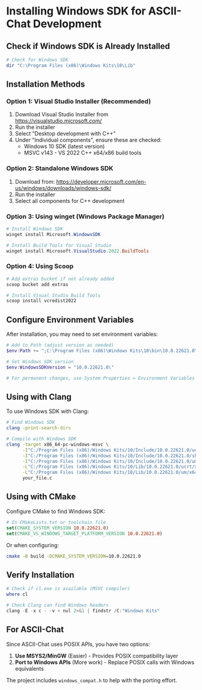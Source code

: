# Installing Windows SDK for ASCII-Chat Development

## Check if Windows SDK is Already Installed

```powershell
# Check for Windows SDK
dir "C:\Program Files (x86)\Windows Kits\10\Lib"
```

## Installation Methods

### Option 1: Visual Studio Installer (Recommended)
1. Download Visual Studio Installer from https://visualstudio.microsoft.com/
2. Run the installer
3. Select "Desktop development with C++"
4. Under "Individual components", ensure these are checked:
   - Windows 10 SDK (latest version)
   - MSVC v143 - VS 2022 C++ x64/x86 build tools

### Option 2: Standalone Windows SDK
1. Download from: https://developer.microsoft.com/en-us/windows/downloads/windows-sdk/
2. Run the installer
3. Select all components for C++ development

### Option 3: Using winget (Windows Package Manager)
```powershell
# Install Windows SDK
winget install Microsoft.WindowsSDK

# Install Build Tools for Visual Studio
winget install Microsoft.VisualStudio.2022.BuildTools
```

### Option 4: Using Scoop
```powershell
# Add extras bucket if not already added
scoop bucket add extras

# Install Visual Studio Build Tools
scoop install vcredist2022
```

## Configure Environment Variables

After installation, you may need to set environment variables:

```powershell
# Add to Path (adjust version as needed)
$env:Path += ";C:\Program Files (x86)\Windows Kits\10\bin\10.0.22621.0\x64"

# Set Windows SDK version
$env:WindowsSDKVersion = "10.0.22621.0\"

# For permanent changes, use System Properties > Environment Variables
```

## Using with Clang

To use Windows SDK with Clang:

```bash
# Find Windows SDK
clang -print-search-dirs

# Compile with Windows SDK
clang -target x86_64-pc-windows-msvc \
      -I"C:/Program Files (x86)/Windows Kits/10/Include/10.0.22621.0/ucrt" \
      -I"C:/Program Files (x86)/Windows Kits/10/Include/10.0.22621.0/shared" \
      -I"C:/Program Files (x86)/Windows Kits/10/Include/10.0.22621.0/um" \
      -L"C:/Program Files (x86)/Windows Kits/10/Lib/10.0.22621.0/ucrt/x64" \
      -L"C:/Program Files (x86)/Windows Kits/10/Lib/10.0.22621.0/um/x64" \
      your_file.c
```

## Using with CMake

Configure CMake to find Windows SDK:

```cmake
# In CMakeLists.txt or toolchain file
set(CMAKE_SYSTEM_VERSION 10.0.22621.0)
set(CMAKE_VS_WINDOWS_TARGET_PLATFORM_VERSION 10.0.22621.0)
```

Or when configuring:
```bash
cmake -B build -DCMAKE_SYSTEM_VERSION=10.0.22621.0
```

## Verify Installation

```powershell
# Check if cl.exe is available (MSVC compiler)
where cl

# Check Clang can find Windows headers
clang -E -x c - -v < nul 2>&1 | findstr /C:"Windows Kits"
```

## For ASCII-Chat

Since ASCII-Chat uses POSIX APIs, you have two options:

1. **Use MSYS2/MinGW** (Easier) - Provides POSIX compatibility layer
2. **Port to Windows APIs** (More work) - Replace POSIX calls with Windows equivalents

The project includes `windows_compat.h` to help with the porting effort.
